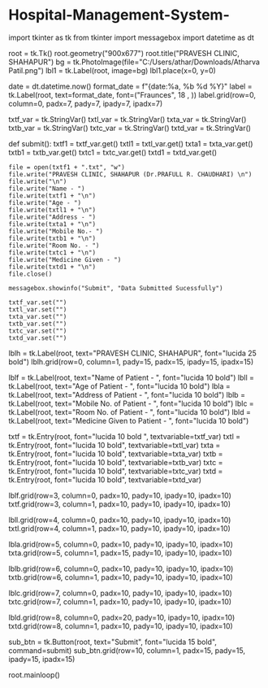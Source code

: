 # Hospital-Management-System-
import tkinter as tk
from tkinter import messagebox
import datetime as dt

root = tk.Tk()
root.geometry("900x677")
root.title("PRAVESH CLINIC, SHAHAPUR")
bg = tk.PhotoImage(file="C:/Users/athar/Downloads/Atharva Patil.png")
lbl1 = tk.Label(root, image=bg)
lbl1.place(x=0, y=0)

date = dt.datetime.now()
format_date = f"{date:%a, %b %d %Y}"
label = tk.Label(root, text=format_date, font=("Fraunces", 18 , ))
label.grid(row=0, column=0, padx=7, pady=7, ipady=7, ipadx=7)

txtf_var = tk.StringVar()
txtl_var = tk.StringVar()
txta_var = tk.StringVar()
txtb_var = tk.StringVar()
txtc_var = tk.StringVar()
txtd_var = tk.StringVar()


def submit():
    txtf1 = txtf_var.get()
    txtl1 = txtl_var.get()
    txta1 = txta_var.get()
    txtb1 = txtb_var.get()
    txtc1 = txtc_var.get()
    txtd1 = txtd_var.get()

    file = open(txtf1 + ".txt", "w")
    file.write("PRAVESH CLINIC, SHAHAPUR (Dr.PRAFULL R. CHAUDHARI) \n")
    file.write("\n")
    file.write("Name - ")
    file.write(txtf1 + "\n")
    file.write("Age - ")
    file.write(txtl1 + "\n")
    file.write("Address - ")
    file.write(txta1 + "\n")
    file.write("Mobile No.- ")
    file.write(txtb1 + "\n")
    file.write("Room No. - ")
    file.write(txtc1 + "\n")
    file.write("Medicine Given - ")
    file.write(txtd1 + "\n")
    file.close()

    messagebox.showinfo("Submit", "Data Submitted Sucessfully")

    txtf_var.set("")
    txtl_var.set("")
    txta_var.set("")
    txtb_var.set("")
    txtc_var.set("")
    txtd_var.set("")


lblh = tk.Label(root, text="PRAVESH CLINIC, SHAHAPUR", font="lucida 25 bold")
lblh.grid(row=0, column=1, pady=15, padx=15, ipady=15, ipadx=15)

lblf = tk.Label(root, text="Name of Patient - ", font="lucida 10 bold")
lbll = tk.Label(root, text="Age of Patient - ", font="lucida 10 bold")
lbla = tk.Label(root, text="Address of Patient - ", font="lucida 10 bold")
lblb = tk.Label(root, text="Mobile No. of Patient - ", font="lucida 10 bold")
lblc = tk.Label(root, text="Room No. of Patient - ", font="lucida 10 bold")
lbld = tk.Label(root, text="Medicine Given to Patient - ", font="lucida 10 bold")

txtf = tk.Entry(root, font="lucida 10 bold ", textvariable=txtf_var)
txtl = tk.Entry(root, font="lucida 10 bold", textvariable=txtl_var)
txta = tk.Entry(root, font="lucida 10 bold", textvariable=txta_var)
txtb = tk.Entry(root, font="lucida 10 bold", textvariable=txtb_var)
txtc = tk.Entry(root, font="lucida 10 bold", textvariable=txtc_var)
txtd = tk.Entry(root, font="lucida 10 bold", textvariable=txtd_var)

lblf.grid(row=3, column=0, padx=10, pady=10, ipady=10, ipadx=10)
txtf.grid(row=3, column=1, padx=10, pady=10, ipady=10, ipadx=10)

lbll.grid(row=4, column=0, padx=10, pady=10, ipady=10, ipadx=10)
txtl.grid(row=4, column=1, padx=10, pady=10, ipady=10, ipadx=10)

lbla.grid(row=5, column=0, padx=10, pady=10, ipady=10, ipadx=10)
txta.grid(row=5, column=1, padx=15, pady=10, ipady=10, ipadx=10)

lblb.grid(row=6, column=0, padx=10, pady=10, ipady=10, ipadx=10)
txtb.grid(row=6, column=1, padx=10, pady=10, ipady=10, ipadx=10)

lblc.grid(row=7, column=0, padx=10, pady=10, ipady=10, ipadx=10)
txtc.grid(row=7, column=1, padx=10, pady=10, ipady=10, ipadx=10)

lbld.grid(row=8, column=0, padx=20, pady=10, ipady=10, ipadx=10)
txtd.grid(row=8, column=1, padx=10, pady=10, ipady=10, ipadx=10)

sub_btn = tk.Button(root, text="Submit", font="lucida 15 bold", command=submit)
sub_btn.grid(row=10, column=1, padx=15, pady=15, ipady=15, ipadx=15)

root.mainloop()
